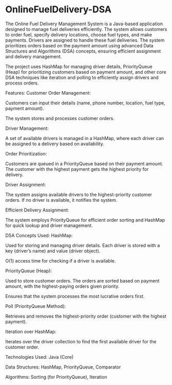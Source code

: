 # OnlineFuelDelivery-DSA
The Online Fuel Delivery Management System is a Java-based application designed to manage fuel deliveries efficiently. The system allows customers to order fuel, specify delivery locations, choose fuel types, and make payments. Drivers are assigned to handle these fuel deliveries. The system prioritizes orders based on the payment amount using advanced Data Structures and Algorithms (DSA) concepts, ensuring efficient assignment and delivery management.

The project uses HashMap for managing driver details, PriorityQueue (Heap) for prioritizing customers based on payment amount, and other core DSA techniques like iteration and polling to efficiently assign drivers and process orders.

Features:
Customer Order Management:

Customers can input their details (name, phone number, location, fuel type, payment amount).

The system stores and processes customer orders.

Driver Management:

A set of available drivers is managed in a HashMap, where each driver can be assigned to a delivery based on availability.

Order Prioritization:

Customers are queued in a PriorityQueue based on their payment amount. The customer with the highest payment gets the highest priority for delivery.

Driver Assignment:

The system assigns available drivers to the highest-priority customer orders. If no driver is available, it notifies the system.

Efficient Delivery Assignment:

The system employs PriorityQueue for efficient order sorting and HashMap for quick lookup and driver management.

DSA Concepts Used:
HashMap:

Used for storing and managing driver details. Each driver is stored with a key (driver’s name) and value (driver object).

O(1) access time for checking if a driver is available.

PriorityQueue (Heap):

Used to store customer orders. The orders are sorted based on payment amount, with the highest-paying orders given priority.

Ensures that the system processes the most lucrative orders first.

Poll (PriorityQueue Method):

Retrieves and removes the highest-priority order (customer with the highest payment).

Iteration over HashMap:

Iterates over the driver collection to find the first available driver for the customer order.

Technologies Used:
Java (Core)

Data Structures: HashMap, PriorityQueue, Comparator

Algorithms: Sorting (for PriorityQueue), Iteration

